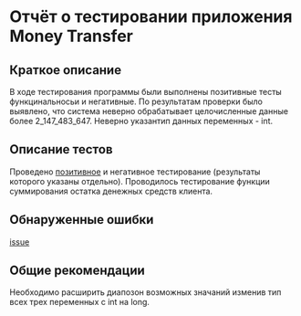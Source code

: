 # Отчёт о тестировании приложения Money Transfer

## Краткое описание

В ходе тестирования программы были выполнены позитивные тесты функцинальносьи и негативные. 
По результатам проверки было выявлено, что система неверно обрабатывает целочисленные данные более 2_147_483_647.
Неверно указантип данных переменных - int.    

## Описание тестов

Проведено [позитивное](https://monosnap.com/list/5ea94d1494280532f7cd1b55) и негативное тестирование (результаты которого указаны отдельно). Проводилось тестирование функции суммирования остатка денежных средств клиента.    

## Обнаруженные ошибки

[issue](https://github.com/Dolmatov-vs/Money-Transfer/issues/1) 

## Общие рекомендации

Необходимо расширить диапозон возможных значаний изменив тип всех трех переменных с int на long.
